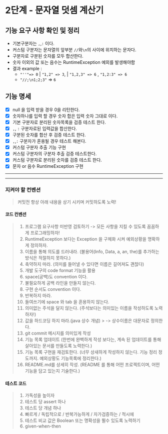 # 2단계 - 문자열 덧셈 계산기

## 기능 요구 사항 확인 및 정리

- 기본구분자는 `,`,`:` 이다.
- 커스텀 구분자는 문자열의 앞부분 `//`와`\n`의 사이에 위치하는 문자다.
- 구분자로 구분된 숫자를 모두 합산한다.
- 숫자 이외의 값 또는 음수는 RuntimeException 예외를 발생해야함
- 결과 example :
    - `"''"=> 0` | `"1,2" => 3`, | `"1,2,3" => 6` , `"1,2:3" => 6`
    - `"//;\n1;2;3"` => `6`

## 기능 명세

- [X] null 을 입력 받을 경우 0을 리턴한다.
- [X] 숫자하나를 입력 할 경우 숫자 합은 입력 숫자 그대로 이다.
- [X] 기본 구분자로 분리된 숫자목록을 검증 테스트 한다.
- [X] `,`, `:` 구분자로된 입력값을 합산한다.
- [X] 구분된 숫자를 합산 후 검증 테스트 한다.
- [X] `,`,`:` 구분자가 혼용될 경우 테스트 해본다.
- [X] 커스텀 구분자 추출 기능 구현
- [X] 커스텀 구분자의 구분자 추출 검증 테스트한다.
- [X] 커스텀 구분자로 분리된 숫자를 검증 테스트 한다.
- [X] 문자 or 음수 RuntimeException 구현

---
---

### 지켜야 할 컨벤션

> 커밋전 항상 아래 내용을 상기 시키며 커밋하도록 노력!

#### 코드 컨벤션

> 1. 프로그램 요구사항 미반영 검토하기 -> 모든 사항을 지킬 수 있도록 꼼꼼하게 프로그래밍하자!
> 2. RuntimeException 보다는 Exception 을 구체화 시켜 예외상황을 명확하게 정의하자.
> 3. 이름을 통해 의도를 드러내라. (불용어(Info, Data, a, an, the)를 추가하는 방식은 적절하지 못하다.)
> 4. 축약하지 마라. (의미를 들어낼 수 있다면 이름은 길어져도 괜찮다)
> 5. 개발 도구의 code format 기능을 활용
> 6. space(공백)도 convention 이다.
> 7. 불필요하게 공백 라인을 만들지 않는다.
> 8. 구현 순서도 convention 이다.
> 9. 반복하지 마라.
> 10. 들여쓰기에 space 와 tab 을 혼용하지 않는다.
> 11. 의미없는 주석을 달지 않는다. (주석보다는 의미있는 이름을 작성하도록 노력하자!)
> 12. 값을 하드코딩 하지 마라.(java 상수 개념)
      > -> 상수이름은 대문자로 정의한다.
> 13. git commit 메시지를 의미있게 작성
> 14. 기능 목록 업데이트 (한번에 완벽하게 작성 보다는, 계속 된 업데이트를 통해 살아있는 문서를 만들도록 노력한다.)
> 15. 기능 목록 구현을 재검토한다. (너무 상새하게 작성하지 않는다. 기능 정리 정도까지. 예외상황도 기능목록에 정리한다.)
> 16. README.md를 상세히 작성. (README 를 통해 어떤 프로젝트이며, 어떤 기능을 담고 있는지 기술한다.)

#### 테스트 코드

> 1. 가독성을 높이자
> 2. 테스트 당 assert 하나
> 3. 테스트 당 개념 하나
> 4. 빠르게 / 독립적으로 / 반복가능하게 / 자가검증하는 / 적시에
> 5. 테스트 비교 값은 Boolean 또는 명확성을 뛸수 있도록 노력하기
> 6. given-when-then